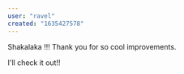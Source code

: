 ```yaml
---
user: "ravel"
created: "1635427578"
---
```


Shakalaka !!! 
Thank you for so cool improvements. 

I'll check it out!!


